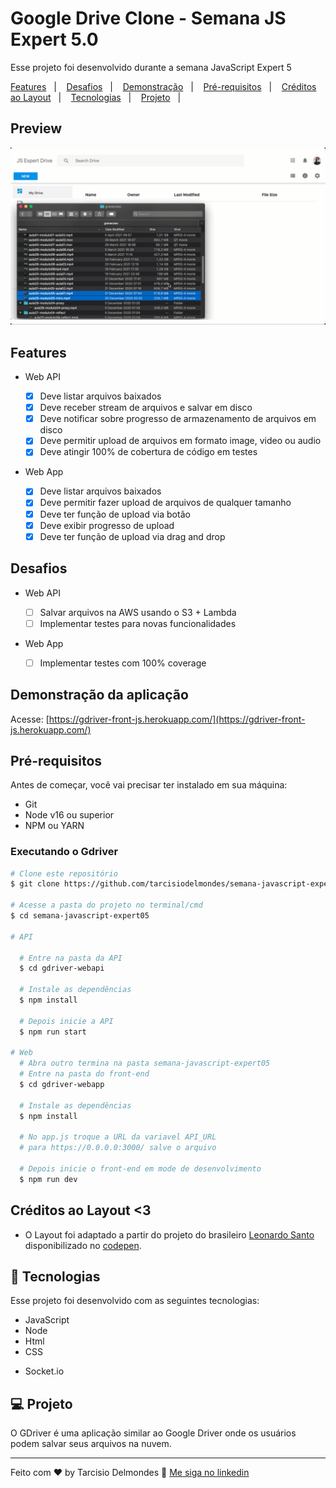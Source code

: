 # Google Drive Clone - Semana JS Expert 5.0

Esse projeto foi desenvolvido durante a semana JavaScript Expert 5

<a href="#features">Features</a>&nbsp;&nbsp;&nbsp;|&nbsp;&nbsp;&nbsp;
<a href="#desafios">Desafios</a>&nbsp;&nbsp;&nbsp;|&nbsp;&nbsp;&nbsp;
<a href="#demonstracao">Demonstração</a>&nbsp;&nbsp;&nbsp;|&nbsp;&nbsp;&nbsp;
<a href="#pre-requisitos">Pré-requisitos</a>&nbsp;&nbsp;&nbsp;|&nbsp;&nbsp;&nbsp;
<a href="#creditos">Créditos ao Layout</a>&nbsp;&nbsp;&nbsp;|&nbsp;&nbsp;&nbsp;
<a href="#tecnologias">Tecnologias</a>&nbsp;&nbsp;&nbsp;|&nbsp;&nbsp;&nbsp;
<a href="#projeto">Projeto</a>&nbsp;&nbsp;&nbsp;|&nbsp;&nbsp;

## Preview

![](./resources/demo.gif)

<a id="features"></a>

## Features

- Web API

  - [x] Deve listar arquivos baixados
  - [x] Deve receber stream de arquivos e salvar em disco
  - [x] Deve notificar sobre progresso de armazenamento de arquivos em disco
  - [x] Deve permitir upload de arquivos em formato image, video ou audio
  - [x] Deve atingir 100% de cobertura de código em testes

- Web App

  - [x] Deve listar arquivos baixados
  - [x] Deve permitir fazer upload de arquivos de qualquer tamanho
  - [x] Deve ter função de upload via botão
  - [x] Deve exibir progresso de upload
  - [x] Deve ter função de upload via drag and drop

<a id="desafios"></a>

## Desafios

- Web API

  - [ ] Salvar arquivos na AWS usando o S3 + Lambda
  - [ ] Implementar testes para novas funcionalidades

- Web App
  - [ ] Implementar testes com 100% coverage

<a id="demonstracao"></a>

## Demonstração da aplicação

Acesse: [https://gdriver-front-js.herokuapp.com/](https://gdriver-front-js.herokuapp.com/)

<a id="pre-requisitos"></a>

## Pré-requisitos

Antes de começar, você vai precisar ter instalado em sua máquina:

- Git
- Node v16 ou superior
- NPM ou YARN

### Executando o Gdriver

```bash
# Clone este repositório
$ git clone https://github.com/tarcisiodelmondes/semana-javascript-expert05.git

# Acesse a pasta do projeto no terminal/cmd
$ cd semana-javascript-expert05

# API

  # Entre na pasta da API
  $ cd gdriver-webapi

  # Instale as dependências
  $ npm install

  # Depois inicie a API
  $ npm run start

# Web
  # Abra outro termina na pasta semana-javascript-expert05
  # Entre na pasta do front-end
  $ cd gdriver-webapp

  # Instale as dependências
  $ npm install

  # No app.js troque a URL da variavel API_URL
  # para https://0.0.0.0:3000/ salve o arquivo

  # Depois inicie o front-end em mode de desenvolvimento
  $ npm run dev
```

<a id="creditos"></a>

## Créditos ao Layout <3

- O Layout foi adaptado a partir do projeto do brasileiro [Leonardo Santo](https://github.com/leoespsanto) disponibilizado no [codepen](https://codepen.io/leoespsanto/pen/KZMMKG).

<a id="tecnologias"></a>

## 🚀 Tecnologias

Esse projeto foi desenvolvido com as seguintes tecnologias:

- JavaScript
- Node
- Html
- CSS
- <p>Socket.io</p>

<a id="projeto"></a>

## 💻 Projeto

O GDriver é uma aplicação similar ao Google Driver onde os usuários podem salvar seus arquivos na nuvem.

---

Feito com ♥ by Tarcisio Delmondes :wave: [Me siga no linkedin](https://www.linkedin.com/in/tarcisio-delmondes/)

